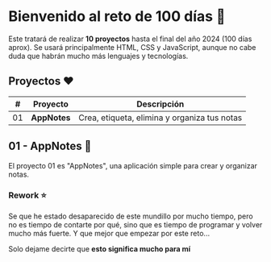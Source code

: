 # Bienvenido al reto de 100 días 🎯

Este tratará de realizar **10 proyectos** hasta el final del año 2024 (100 días aprox). Se usará principalmente HTML, CSS y JavaScript, aunque no cabe duda que habrán mucho más lenguajes y tecnologías.

## Proyectos ❤️

| #        | Proyecto        | Descripción                                   |
|----------|-----------------|-----------------------------------------------|
| 01       | **AppNotes**    | Crea, etiqueta, elimina y organiza tus notas  |


## 01 - AppNotes 📓

El proyecto 01 es "AppNotes", una aplicación simple para crear y organizar notas.

### Rework ⭐

Se que he estado desaparecido de este mundillo por mucho tiempo, pero no es tiempo de contarte por qué, sino que es tiempo de programar y volver mucho más fuerte. Y que mejor que empezar por este reto...

Solo dejame decirte que **esto significa mucho para mí**